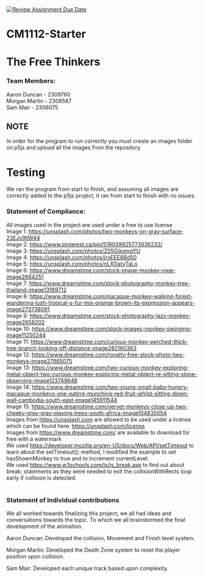 [![Review Assignment Due Date](https://classroom.github.com/assets/deadline-readme-button-24ddc0f5d75046c5622901739e7c5dd533143b0c8e959d652212380cedb1ea36.svg)](https://classroom.github.com/a/qcfqz29y)
# CM1112-Starter
# The Free Thinkers

### Team Members:
Aaron Duncan - 2309760 </br>
Morgan Martin - 2308587 </br>
Sam Mair - 2306075

## NOTE
In order for the program to run correctly you must create an images folder on p5js and upload all the images from the repository

# Testing
We ran the program from start to finish, and assuming all images are correctly added to the p5js project, it ran from start to finish with no issues. </br>

### Statement of Compliance:
All images used in the project are used under a free to use license </br>
Image 1: https://unsplash.com/photos/two-monkeys-on-gray-surface-23EJv9llW44 </br>
Image 2: https://www.pinterest.ca/pin/519039925773936232/ </br>
Image 3: https://unsplash.com/photos/Z05GiksmqYU </br>
Image 4: https://unsplash.com/photos/jrxEEE8Bd50 </br>
Image 5: https://unsplash.com/photos/nLXOatvTaLo </br>
Image 6: https://www.dreamstime.com/stock-image-monkey-rope-image2664251 </br>
Image 7: https://www.dreamstime.com/stock-photography-monkey-tree-thailand-image13189712 </br>
Image 8: https://www.dreamstime.com/macaque-monkey-walking-forest-wandering-lush-tropical-s-fur-mix-orange-brown-its-expression-appears-image273738091 </br>
Image 9: https://www.dreamstime.com/stock-photography-lazy-monkey-image2658202 </br>
Image 10: https://www.dreamstime.com/stock-images-monkey-swinging-image11250244 </br>
Image 11: https://www.dreamstime.com/curious-monkey-perched-thick-tree-branch-looking-off-distance-image282160363 </br>
Image 12: https://www.dreamstime.com/royalty-free-stock-photo-two-monkeys-image27865075 </br>
Image 13: https://www.dreamstime.com/two-curious-monkey-exploring-metal-object-two-curious-monkey-exploring-metal-object-re-sitting-stone-observing-image123749648 </br>
Image 14: https://www.dreamstime.com/two-young-small-baby-hungry-macaque-monkeys-one-eating-munching-red-fruit-whilst-sitting-down-wall-cambodia-south-east-image145911544 </br>
Image 15: https://www.dreamstime.com/vervet-monkeys-close-up-two-cheeky-grey-gray-playing-trees-south-africa-image104835054 </br>
Images from https://unsplash.com are allowed to be used under a license which can be found here: https://unsplash.com/license </br>
Images from https://www.dreamstime.com/ are available to download for free with a watermark </br>
We used https://developer.mozilla.org/en-US/docs/Web/API/setTimeout to learn about the setTimeout(); method, I modified the example to set hasShownMonkey to true and to increment currentLevel. </br>
We used https://www.w3schools.com/js/js_break.asp to find out about break; statements as they were needed to exit the collisionWithRects loop early if collision is detected.</br></br>

### Statement of Individual contributions

We all worked towards finalizing this project, we all had ideas and conversations towards the topic. To which we all brainstormed the final development of the animation.​ </br>

Aaron Duncan: Developed the collision, Movement and Finish level system.​ </br>

Morgan Martin: Developed the Death Zone system to reset the player position upon collision.​ </br>

Sam Mair: Developed each unique track based upon complexity.</br>

